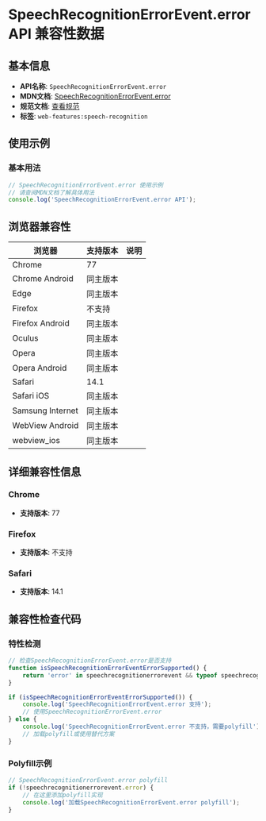 # SpeechRecognitionErrorEvent.error API 兼容性数据

## 基本信息

- **API名称**: `SpeechRecognitionErrorEvent.error`
- **MDN文档**: [SpeechRecognitionErrorEvent.error](https://developer.mozilla.org/docs/Web/API/SpeechRecognitionErrorEvent/error)
- **规范文档**: [查看规范](https://webaudio.github.io/web-speech-api/#dom-speechrecognitionerrorevent-error)
- **标签**: `web-features:speech-recognition`

## 使用示例

### 基本用法

```javascript
// SpeechRecognitionErrorEvent.error 使用示例
// 请查阅MDN文档了解具体用法
console.log('SpeechRecognitionErrorEvent.error API');
```

## 浏览器兼容性

| 浏览器 | 支持版本 | 说明 |
|--------|----------|------|
| Chrome | 77 |  |
| Chrome Android | 同主版本 |  |
| Edge | 同主版本 |  |
| Firefox | 不支持 |  |
| Firefox Android | 同主版本 |  |
| Oculus | 同主版本 |  |
| Opera | 同主版本 |  |
| Opera Android | 同主版本 |  |
| Safari | 14.1 |  |
| Safari iOS | 同主版本 |  |
| Samsung Internet | 同主版本 |  |
| WebView Android | 同主版本 |  |
| webview_ios | 同主版本 |  |

## 详细兼容性信息

### Chrome

- **支持版本**: 77

### Firefox

- **支持版本**: 不支持

### Safari

- **支持版本**: 14.1

## 兼容性检查代码

### 特性检测

```javascript
// 检查SpeechRecognitionErrorEvent.error是否支持
function isSpeechRecognitionErrorEventErrorSupported() {
    return 'error' in speechrecognitionerrorevent && typeof speechrecognitionerrorevent.error === 'function';
}

if (isSpeechRecognitionErrorEventErrorSupported()) {
    console.log('SpeechRecognitionErrorEvent.error 支持');
    // 使用SpeechRecognitionErrorEvent.error
} else {
    console.log('SpeechRecognitionErrorEvent.error 不支持，需要polyfill');
    // 加载polyfill或使用替代方案
}
```

### Polyfill示例

```javascript
// SpeechRecognitionErrorEvent.error polyfill
if (!speechrecognitionerrorevent.error) {
    // 在这里添加polyfill实现
    console.log('加载SpeechRecognitionErrorEvent.error polyfill');
}
```

